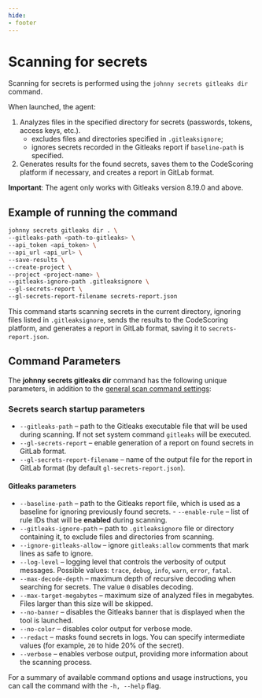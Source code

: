 ```yaml
---
hide:
- footer
---
```


# Scanning for secrets

Scanning for secrets is performed using the `johnny secrets gitleaks dir` command.

When launched, the agent:

1. Analyzes files in the specified directory for secrets (passwords, tokens, access keys, etc.).
	- excludes files and directories specified in `.gitleaksignore`;
	- ignores secrets recorded in the Gitleaks report if `baseline-path` is specified.
2. Generates results for the found secrets, saves them to the CodeScoring platform if necessary, and creates a report in GitLab format.

**Important**: The agent only works with Gitleaks version 8.19.0 and above.

## Example of running the command

```bash
johnny secrets gitleaks dir . \
--gitleaks-path <path-to-gitleaks> \
--api_token <api_token> \
--api_url <api_url> \
--save-results \
--create-project \
--project <project-name> \
--gitleaks-ignore-path .gitleaksignore \
--gl-secrets-report \
--gl-secrets-report-filename secrets-report.json
```

This command starts scanning secrets in the current directory, ignoring files listed in `.gitleaksignore`, sends the results to the CodeScoring platform, and generates a report in GitLab format, saving it to `secrets-report.json`.

## Command Parameters

The **johnny secrets gitleaks dir** command has the following unique parameters, in addition to the [general scan command settings](/agent/scan.en/#launch-options):

### Secrets search startup parameters

- `--gitleaks-path` – path to the Gitleaks executable file that will be used during scanning. If not set system command `gitleaks` will be executed.
- `--gl-secrets-report` – enable generation of a report on found secrets in GitLab format.
- `--gl-secrets-report-filename` – name of the output file for the report in GitLab format (by default `gl-secrets-report.json`).

#### Gitleaks parameters

- `--baseline-path` – path to the Gitleaks report file, which is used as a baseline for ignoring previously found secrets. - `--enable-rule` – list of rule IDs that will be **enabled** during scanning.
- `--gitleaks-ignore-path` – path to `.gitleaksignore` file or directory containing it, to exclude files and directories from scanning.
- `--ignore-gitleaks-allow` – ignore `gitleaks:allow` comments that mark lines as safe to ignore.
- `--log-level` – logging level that controls the verbosity of output messages. Possible values: `trace`, `debug`, `info`, `warn`, `error`, `fatal`.
- `--max-decode-depth` – maximum depth of recursive decoding when searching for secrets. The value `0` disables decoding.
- `--max-target-megabytes` – maximum size of analyzed files in megabytes. Files larger than this size will be skipped.
- `--no-banner` – disables the Gitleaks banner that is displayed when the tool is launched.
- `--no-color` – disables color output for verbose mode.
- `--redact` – masks found secrets in logs. You can specify intermediate values (for example, `20` to hide 20% of the secret).
- `--verbose` – enables verbose output, providing more information about the scanning process.

For a summary of available command options and usage instructions, you can call the command with the `-h, --help` flag.